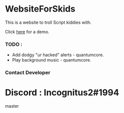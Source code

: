 # WebsiteForSkids
This is a website to troll Script kiddies with.

Click [here](http://tutorialsforhacking.rf.gd/) for a demo. 

### TODO : 
- Add dodgy "ur hacked" alerts - quantumcore.
- Play background music - quantumcore.

### Contact Developer
Discord : Incognitus2#1994
=======
master
